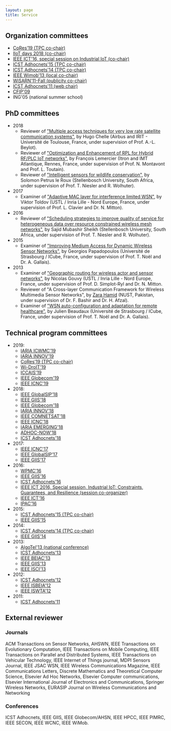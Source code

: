 ```yaml
---
layout: page
title: Service
---
```


## Organization committees

* [CoRes’19 (TPC co-chair)](https://www.irit.fr/cores2019/)
* [IIoT days 2018 (co-chair)](http://iiot-2018.cnrs.fr/)
* [IEEE ICT'16, special session on Industrial IoT (co-chair)](https://ict-2016.org/pdf/ICT-2016_SS10-Call_for_Papers.pdf)
* [ICST Adhocnets'15 (TPC co-chair)](http://adhocnets.org/2015/show/home)
* [ICST Adhocnets'14 (TPC co-chair)](http://adhocnets.org/2014/show/home)
* [IEEE Wimob'13 (local co-chair)](http://conferences.computer.org/wimob2013/)
* [WiSARN'11-Fall (publicity co-chair)](http://researchers.lille.inria.fr/~mitton/WiSARN-fall2011/)
* [ICST Adhocnets'11 (web chair)](http://adhocnets.org/2011/)
* [CFIP'09](http://cfip2009.u-strasbg.fr/)
* ING'05 (national summer school)

## PhD committees

* 2018
    * Reviewer of ["Multiple access techniques for very low rate satellite communication systems"](http://www.theses.fr/s147336), by Hugo Chelle (Airbus and IRIT - Université de Toulouse, France, under supervision of Prof. A.-L. Beylot).
    * Reviewer of ["Optimization and Enhancement of RPL for Hybrid RF/PLC IoT networks"](http://www.theses.fr/s201637), by François Lemercier (Itron and IMT Atlantique, Rennes, France, under supervision of Prof. N. Montavont and Prof. L. Toutain).
    * Reviewer of ["Intelligent sensors for wildlife conservation"](http://dsp.sun.ac.za/~trn/postgraduates.html), by Solomon Petrus le Roux (Stellenbosch University, South Africa, under supervision of Prof. T. Niesler and R. Wolhuter).
* 2017
    * Examiner of  ["Adaptive MAC layer for interference limited WSN"](https://www.theses.fr/201051729), by Viktor Toldov (USTL / Inria Lille - Nord Europe, France, under supervision of Prof. L. Clavier and Dr. N. Mitton).
* 2016
    * Reviewer of ["Scheduling strategies to improve quality of service for heterogeneous data over resource constrained wireless mesh networks"](http://scholar.sun.ac.za/handle/10019.1/101222?show=full), by Sajid Mubashir Sheikh (Stellenbosch University, South Africa, under supervision of Prof. T. Niesler and R. Wolhuter).
* 2015
    * Examiner of ["Improving Medium Access for Dynamic Wireless Sensor Networks"](http://www.theses.fr/2015STRAD034), by Georgios Papadopoulos (Université de Strasbourg / ICube, France, under supervision of Prof. T. Noël and Dr. A. Gallais).
* 2013
    * Examiner of ["Geographic routing for wireless actor and sensor networks"](https://www.theses.fr/2013LIL10185), by Nicolas Gouvy (USTL / Inria Lille - Nord Europe, France, under supervision of Prof. D. Simplot-Ryl and Dr. N. Mitton.
    * Reviewer of "A Cross-layer Communication Framework for Wireless Multimedia Sensor Networks", by [Zara Hamid](http://ww3.comsats.edu.pk/faculty/FacultyDetails.aspx?Uid=2092) (NUST, Pakistan, under supervision of Dr. F. Bashir and Dr. H. Afzal).
    * Examiner of ["WSN auto-configuration and adaptation for remote healthcare"](https://www.theses.fr/2013STRAD020), by Julien Beaudaux (Université de Strasbourg / ICube, France, under supervision of Prof. T. Noël and Dr. A. Gallais).
    
## Technical program committees
* 2019:
    * [IARIA ICWMC'19](http://www.iaria.org/conferences2019/ICWMC19.html)
    * [IARIA INNOV'19](http://www.iaria.org/conferences2019/INNOV19.html)
    * [CoRes’19 (TPC co-chair)](https://www.irit.fr/cores2019/)
    * [Wi-DroIT'19](https://widroit2019.loria.fr/)
    * [ICCAIS'19](http://www.iccais.tech/ctopicpf/)
    * [IEEE Globecom'19](http://globecom2019.ieee-globecom.org)
    * [IEEE ICNC'19](http://www.conf-icnc.org/2019/)
* 2018: 
    * [IEEE GlobalSIP'18](https://2018.ieeeglobalsip.org/)
    * [IEEE GIIS'18](http://www.giis-conf.org/)
    * [IEEE Globecom'18](http://globecom2018.ieee-globecom.org)
    * [IARIA INNOV'18](http://www.iaria.org/conferences2018/INNOV18.html)
    * [IEEE COMNETSAT'18](http://comnetsat.org/)
    * [IEEE ICNC'18](http://www.conf-icnc.org/2018/)
    * [IARIA EMERGING'18](http://www.iaria.org/conferences2018/EMERGING18.html)
    * [ADHOC-NOW'18](http://conferences.imt-atlantique.fr/adhocnow2018/)
    * [ICST Adhocnets'18](http://adhocnets.org/2018/show/home)
* 2017: 
    * [IEEE ICNC'17](http://www.conf-icnc.org/2017/)
    * [IEEE GlobalSIP'17](http://www.2017.ieeeglobalsip.org)
    * [IEEE GIIS'17](http://www.giis-conf.org/)
* 2016: 
    * [WPMC'16](http://www.wpmc2016.org/)
    * [IEEE GIIS'16](http://www.giis-conf.org/)
    * [ICST Adhocnets'16](http://adhocnets.org/2016/show/home)
    * [IEEE ICT 2016, Special session, Industrial IoT: Constraints, Guarantees, and Resilience (session co-organizer)](http://ict-2016.org/#SS10)
    * [IEEE ICT'16](http://ict-2016.org/)
    * [IPAC'16](http://ipac.icc-conference.org/index.html)
* 2015: 
    * [ICST Adhocnets'15 (TPC co-chair)](http://adhocnets.org/2015/show/home)
    * [IEEE GIIS'15](http://www.giis-conf.org/)
* 2014: 
    * [ICST Adhocnets'14 (TPC co-chair)](http://adhocnets.org/2014/show/home)
    * [IEEE GIIS'14](http://www.giis-conf.org/)
* 2013: 
    * [AlgoTel'13 (national conference)](http://algotel2013.sciencesconf.org/)
    * [ICST Adhocnets'13](http://adhocnets.org/2013/show/home)
    * [IEEE BEIAC'13](http://www.mypels.org/beiac2013/)
    * [IEEE GIIS'13](http://www-l2ti.univ-paris13.fr/~giis2013/index.html)
    * [IEEE ISCI'13](http://isci2013.mypels.org/)
* 2012: 
    * [ICST Adhocnets'12](http://adhocnets.org/2012/show/home)
    * [IEEE ISBEIA'12](http://www.uitmrmi.org/isbeia2012/)
    * [IEEE ISWTA'12](http://www.mypels.org/iswta2012/)
* 2011: 
    * [ICST Adhocnets'11](http://www.adhocnets.org/)
    
## External reviewer

### Journals

ACM Transactions on Sensor Networks, AHSWN, IEEE Transactions on Evolutionary Computation, IEEE Transactions on Mobile Computing, IEEE Transactions on Parallel and Distributed Systems, IEEE Transactions on Vehicular Technology, IEEE Internet of Things journal, MDPI Sensors Journal, IEEE JSAC WSN, IEEE Wireless Communications Magazine, IEEE Communications Letters, Discrete Mathematics and Theoretical Computer Science, Elsevier Ad Hoc Networks, Elsevier Computer communications, Elsevier International Journal of Electronics and Communications, Springer Wireless Networks, EURASIP Journal on Wireless Communications and Networking

### Conferences

ICST Adhocnets, IEEE GIIS, IEEE Globecom/AHSN, IEEE HPCC, IEEE PIMRC, IEEE SECON, IEEE WCNC, IEEE WiMob.

